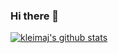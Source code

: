 ### Hi there 👋

[![kleimaj's github stats](https://github-readme-stats.vercel.app/api?username=kleimaj&show_icons=true&bg_color=#91ccec)](https://github.com/anuraghazra/github-readme-stats)

<!--
**kleimaj/kleimaj** is a ✨ _special_ ✨ repository because its `README.md` (this file) appears on your GitHub profile.

Here are some ideas to get you started:

- 🔭 I’m currently working on ...
- 🌱 I’m currently learning ...
- 👯 I’m looking to collaborate on ...
- 🤔 I’m looking for help with ...
- 💬 Ask me about ...
- 📫 How to reach me: ...
- 😄 Pronouns: ...
- ⚡ Fun fact: ...
-->
